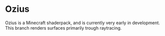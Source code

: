 # Ozius

Ozius is a Minecraft shaderpack, and is currently very early in development.
This branch renders surfaces primarily trough raytracing.

